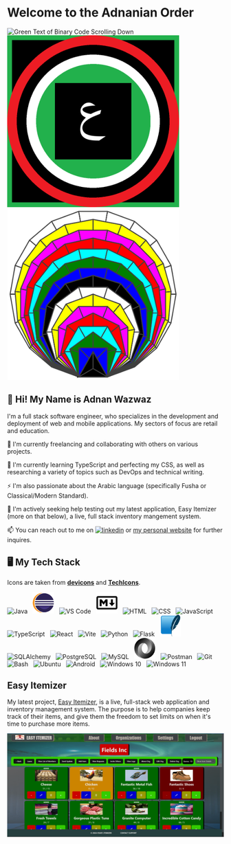 # Welcome to the Adnanian Order
![Green Text of Binary Code Scrolling Down](https://media.giphy.com/media/V4NSR1NG2p0KeJJyr5/giphy.gif?cid=790b7611qmp53avtx9ieiy4t8ur07doqfj9xojqy5om9ec7x&ep=v1_gifs_search&rid=giphy.gif&ct=g)
<img src="./images/Adnanian%20Flag%202024%20-%20Death.png" alt="Flag of Adnan" width="400" height="400"/>
<img src="./images/Colorgon.png" alt="Flag of Adnan" width="400" height="400"/>

## 👋 Hi! My Name is Adnan Wazwaz

I'm a full stack software engineer, who specializes in the development and deployment of web and mobile applications. My sectors of focus are retail and education.

🔭 I'm currently freelancing and collaborating with others on various projects.

🌱 I'm currently learning TypeScript and perfecting my CSS, as well as researching a variety of topics such as DevOps and technical writing.

⚡ I'm also passionate about the Arabic language (specifically Fusha or Classical/Modern Standard).

🤔 I'm actively seeking help testing out my latest application, Easy Itemizer (more on that below), a live, full stack inventory mangement system.

📫 You can reach out to me on [<img alt="linkedin" src="https://img.shields.io/badge/LinkedIn-0077B5?style=for-the-badge&logo=linkedin&logoColor=white" />](https://www.linkedin.com/in/adnan-wazwaz-09aa1b2b7/) or [my personal website](https://adnan-wazwaz.netlify.app/) for further inquires.

## 🖥️ My Tech Stack

Icons are taken from **[devicons](https://devicons.railway.app/)** and **[TechIcons](https://techicons.dev/?search=j)**.

<div>
  <img src="https://devicons.railway.app/i/java.svg" alt="Java" width="50" height="50"/>
  &nbsp;
  <img src="./assets/Eclipse IDE.svg" alt="Eclipse IDE" width="50" height="50"/>
  &nbsp;
  <img src="https://devicons.railway.app/i/visual-studio-code.svg" alt="VS Code" width="50" height="50"/>
  &nbsp;
  <img src="./assets/Markdown.svg" alt="Markdown" width="50" height="50"/>
  &nbsp;
  <img src="https://devicons.railway.app/i/html5.svg" alt="HTML" width="50" height="50"/>
  &nbsp;
  <img src="https://devicons.railway.app/i/css3.svg" alt="CSS" width="50" height="50"/>
  &nbsp;

  <img src="https://devicons.railway.app/i/javascript.svg" alt="JavaScript" width="50" height="50"/>
  &nbsp;
  <img src="https://devicons.railway.app/i/typescript.svg" alt="TypeScript" width="50" height="50"/>
  &nbsp;
  <img src="https://devicons.railway.app/i/react.svg" alt="React" width="50" height="50"/>
  &nbsp;
  <img src="https://devicons.railway.app/i/vitejs.svg" alt="Vite" width="50" height="50"/>
  &nbsp;
  <img src="https://devicons.railway.app/i/python.svg" alt="Python" width="50" height="50"/>
  &nbsp;
  <img src="https://devicons.railway.app/i/flask-dark.svg" alt="Flask" width="50" height="50"/>
  &nbsp;

  
  <img src="/assets/SQLite.svg" alt="SQLite" width="50" height="50"/>
  &nbsp;
  <img src="https://devicons.railway.app/i/sqlalchemy.svg" alt="SQLAlchemy" width="50" height="50"/>
  &nbsp;
  <img src="https://devicons.railway.app/i/postgresql.svg" alt="PostgreSQL" width="50" height="50"/>
  &nbsp;
  <img src="https://devicons.railway.app/i/mysql.svg" alt="MySQL" width="50" height="50"/>
  &nbsp;
  <img src="./assets/JSON.svg" alt="JSON" width="50" height="50"/>
  &nbsp;
  <img src="https://devicons.railway.app/i/postman.svg" alt="Postman" width="50" height="50"/>
  &nbsp;
 

  <img src="https://devicons.railway.app/i/git.svg" alt="Git" width="50" height="50"/>
  &nbsp;
  <img src="https://devicons.railway.app/i/bash.svg" alt="Bash" width="50" height="50"/>
  &nbsp;
  <img src="https://devicons.railway.app/i/ubuntu.svg" alt="Ubuntu" width="50" height="50"/>
  &nbsp;
  <img src="https://devicons.railway.app/i/android.svg" alt="Android" width="50" height="50"/>
  &nbsp;
  <img src="https://devicons.railway.app/i/windows10.svg" alt="Windows 10" width="50" height="50"/>
  &nbsp;
  <img src="https://devicons.railway.app/i/w11.svg" alt="Windows 11" width="50" height="50"/>
  &nbsp;
</div>

## Easy Itemizer

My latest project, [Easy Itemizer](https://www.easyitemizer.com/), is a live, full-stack web application and inventory management system. The purpose is to help companies keep track of their items, and give them the freedom to set limits on when it's time to purchase more items.

![Example of using Easy Itemizer, traking items](/images/Organization.png)


